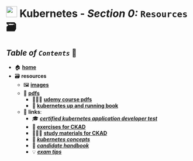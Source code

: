 # <img src="../../00-resources/img/k8s.png" width="30px"> **Kubernetes** - ***Section 0:*** `Resources` 🗃️

## ***Table*** *of* ***`Contents`*** 📜

* 🏠 [**home**](https://github.com/aguerrero232/kubernetes-zero-to-pro)
* 🗃️ **resources**
  * 🖼️ [**images**](img/)
  * 📁 [**pdfs**](pdfs/)
    * 👩🏽‍🏫 [**udemy course pdfs**](pdfs/udemy-course/)
    * 📖 [**kubernetes up and running book**](pdfs/../pdfs/kubernetes-up-and-running.pdf)
  * 🔗 **links**:
    * 🎓 [***certified kubernetes application developer test***](https://www.cncf.io/certification/ckad/)
    * 💪 [**exercises for CKAD**](https://github.com/dgkanatsios/CKAD-exercises)
    * 🙇🏻‍♀️ [**study materials for CKAD**](https://github.com/lucassha/CKAD-resources)
    * 🤔 [***kubernetes concepts***](https://kubernetes.io/docs/concepts/)
    * 📓 [***candidate handbook***](https://www.cncf.io/certification/candidate-handbook)
    * 💡 [***exam tips***](https://docs.linuxfoundation.org/tc-docs/certification/tips-cka-and-ckad)
